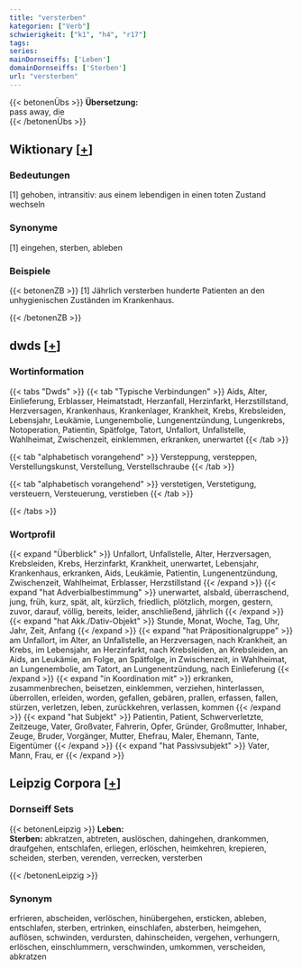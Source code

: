 ```yaml
---
title: "versterben"
kategorien: ["Verb"]
schwierigkeit: ["k1", "h4", "r17"]
tags:
series:
mainDornseiffs: ['Leben']
domainDornseiffs: ['Sterben']
url: "versterben"
---
```


{{< betonenÜbs >}}
**Übersetzung:**  
pass away, die  
{{< /betonenÜbs >}}

## Wiktionary [[+](https://de.wiktionary.org/wiki/versterben)]

### Bedeutungen
[1] gehoben, intransitiv: aus einem lebendigen in einen toten Zustand wechseln  

### Synonyme
[1] eingehen, sterben, ableben  

### Beispiele
{{< betonenZB >}}
[1] Jährlich versterben hunderte Patienten an den unhygienischen Zuständen im Krankenhaus.  

{{< /betonenZB >}}


## dwds [[+](https://www.dwds.de/wb/versterben)]

### Wortinformation
{{< tabs "Dwds" >}}
{{< tab "Typische Verbindungen" >}}
Aids, Alter, Einlieferung, Erblasser, Heimatstadt, Herzanfall, Herzinfarkt, Herzstillstand, Herzversagen, Krankenhaus, Krankenlager, Krankheit, Krebs, Krebsleiden, Lebensjahr, Leukämie, Lungenembolie, Lungenentzündung, Lungenkrebs, Notoperation, Patientin, Spätfolge, Tatort, Unfallort, Unfallstelle, Wahlheimat, Zwischenzeit, einklemmen, erkranken, unerwartet
{{< /tab >}}

{{< tab "alphabetisch vorangehend" >}}
Versteppung, versteppen, Verstellungskunst, Verstellung, Verstellschraube
{{< /tab >}}

{{< tab "alphabetisch vorangehend" >}}
verstetigen, Verstetigung, versteuern, Versteuerung, verstieben
{{< /tab >}}

{{< /tabs >}}

### Wortprofil
{{< expand "Überblick" >}} Unfallort, Unfallstelle, Alter, Herzversagen, Krebsleiden, Krebs, Herzinfarkt, Krankheit, unerwartet, Lebensjahr, Krankenhaus, erkranken, Aids, Leukämie, Patientin, Lungenentzündung, Zwischenzeit, Wahlheimat, Erblasser, Herzstillstand {{< /expand >}}
{{< expand "hat Adverbialbestimmung" >}} unerwartet, alsbald, überraschend, jung, früh, kurz, spät, alt, kürzlich, friedlich, plötzlich, morgen, gestern, zuvor, darauf, völlig, bereits, leider, anschließend, jährlich {{< /expand >}}
{{< expand "hat Akk./Dativ-Objekt" >}} Stunde, Monat, Woche, Tag, Uhr, Jahr, Zeit, Anfang {{< /expand >}}
{{< expand "hat Präpositionalgruppe" >}} am Unfallort, im Alter, an Unfallstelle, an Herzversagen, nach Krankheit, an Krebs, im Lebensjahr, an Herzinfarkt, nach Krebsleiden, an Krebsleiden, an Aids, an Leukämie, an Folge, an Spätfolge, in Zwischenzeit, in Wahlheimat, an Lungenembolie, am Tatort, an Lungenentzündung, nach Einlieferung {{< /expand >}}
{{< expand "in Koordination mit" >}} erkranken, zusammenbrechen, beisetzen, einklemmen, verziehen, hinterlassen, überrollen, erleiden, worden, gefallen, gebären, prallen, erfassen, fallen, stürzen, verletzen, leben, zurückkehren, verlassen, kommen {{< /expand >}}
{{< expand "hat Subjekt" >}} Patientin, Patient, Schwerverletzte, Zeitzeuge, Vater, Großvater, Fahrerin, Opfer, Gründer, Großmutter, Inhaber, Zeuge, Bruder, Vorgänger, Mutter, Ehefrau, Maler, Ehemann, Tante, Eigentümer {{< /expand >}}
{{< expand "hat Passivsubjekt" >}} Vater, Mann, Frau, er {{< /expand >}}

## Leipzig Corpora [[+](https://corpora.uni-leipzig.de/en/res?word=versterben&corpusId=deu_newscrawl-public_2018)]

### Dornseiff Sets
{{< betonenLeipzig >}}
**Leben:**  
**Sterben:** abkratzen, abtreten, auslöschen, dahingehen, drankommen, draufgehen, entschlafen, erliegen, erlöschen, heimkehren, krepieren, scheiden, sterben, verenden, verrecken, versterben  

{{< /betonenLeipzig >}}

### Synonym
erfrieren, abscheiden, verlöschen, hinübergehen, ersticken, ableben, entschlafen, sterben, ertrinken, einschlafen, absterben, heimgehen, auflösen, schwinden, verdursten, dahinscheiden, vergehen, verhungern, erlöschen, einschlummern, verschwinden, umkommen, verscheiden, abkratzen

